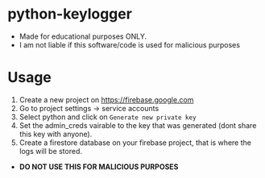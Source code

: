 # python-keylogger

- Made for educational purposes ONLY.
- I am not liable if this software/code is used for malicious purposes

# Usage
1. Create a new project on https://firebase.google.com
2. Go to project settings -> service accounts
3. Select python and click on `Generate new private key`
4. Set the admin_creds vairable to the key that was generated (dont share this key with anyone).
5. Create a firestore database on your firebase project, that is where the logs will be stored.
- **DO NOT USE THIS FOR MALICIOUS PURPOSES**
